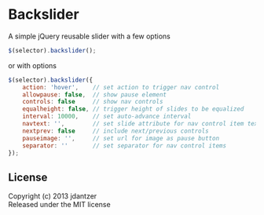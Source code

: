 Backslider
================================

A simple jQuery reusable slider with a few options

```javascript
$(selector).backslider();
```
or with options

```javascript
$(selector).backslider({
	action: 'hover',    // set action to trigger nav control
	allowpause: false,  // show pause element
	controls: false     // show nav controls
	equalheight: false, // trigger height of slides to be equalized
	interval: 10000,    // set auto-advance interval
	navtext: '',        // set slide attribute for nav control item text
	nextprev: false     // include next/previous controls
	pauseimage: '',     // set url for image as pause button
	separator: ''       // set separator for nav control items
});
```

License
----------

Copyright (c) 2013 jdantzer  
Released under the MIT license  
